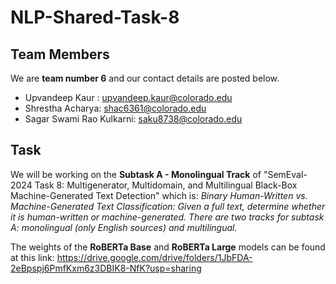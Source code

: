 # NLP-Shared-Task-8

## Team Members
We are **team number 6** and our contact details are posted below.
- Upvandeep Kaur : upvandeep.kaur@colorado.edu
- Shrestha Acharya: shac6361@colorado.edu
- Sagar Swami Rao Kulkarni: saku8738@colorado.edu
## Task

We will be working on the **Subtask A - Monolingual Track** of  "SemEval-2024 Task 8: Multigenerator, Multidomain, and Multilingual Black-Box Machine-Generated Text Detection"  which is:
*Binary Human-Written vs. Machine-Generated Text Classification: Given a full text, determine whether it is human-written or machine-generated. There are two tracks for subtask A: monolingual (only English sources) and multilingual.*

The weights of the **RoBERTa Base** and **RoBERTa Large** models can be found at this link: https://drive.google.com/drive/folders/1JbFDA-2eBpspj6PmfKxm6z3DBIK8-NfK?usp=sharing
